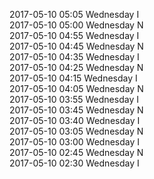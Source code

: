 2017-05-10 05:05 Wednesday  I  
2017-05-10 05:00 Wednesday  N  
2017-05-10 04:55 Wednesday  I  
2017-05-10 04:45 Wednesday  N  
2017-05-10 04:35 Wednesday  I  
2017-05-10 04:25 Wednesday  N  
2017-05-10 04:15 Wednesday  I  
2017-05-10 04:05 Wednesday  N  
2017-05-10 03:55 Wednesday  I  
2017-05-10 03:45 Wednesday  N  
2017-05-10 03:40 Wednesday  I  
2017-05-10 03:05 Wednesday  N  
2017-05-10 03:00 Wednesday  I  
2017-05-10 02:45 Wednesday  N  
2017-05-10 02:30 Wednesday  I  
